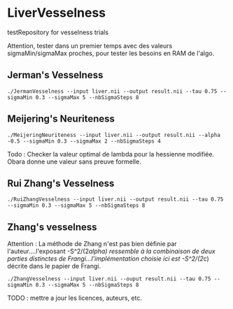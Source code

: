 # LiverVesselness
testRepository for vesselness trials

Attention, tester dans un premier temps avec des valeurs sigmaMin/sigmaMax proches, pour tester les besoins en RAM de l'algo.

## Jerman's Vesselness
```
./JermanVesselness --input liver.nii --output result.nii --tau 0.75 --sigmaMin 0.3 --sigmaMax 5 --nbSigmaSteps 8
```
## Meijering's Neuriteness
```
./MeijeringNeuriteness --input liver.nii --output result.nii --alpha -0.5 --sigmaMin 0.3 --sigmaMax 2 --nbSigmaSteps 4
```
Todo : Checker la valeur optimal de lambda pour la hessienne modifiée. Obara donne une valeur sans preuve formelle.

## Rui Zhang's Vesselness
```
./RuiZhangVesselness --input liver.nii --output result.nii --tau 0.75 --sigmaMin 0.3 --sigmaMax 5 --nbSigmaSteps 8
```
## Zhang's vesselness
Attention : La méthode de Zhang n'est pas bien définie par l'auteur....l'exposant -S^2/(2*alpha) ressemble à la combinaison de deux parties
distinctes de Frangi...l'implémentation choisie ici est -S^2/(2*c) décrite dans le papier de Frangi.

```
./ZhangVesselness --input liver.nii --ouput result.nii --tau 0.75 --sigmaMin 0.3 --sigmaMax 5 --nbSigmaSteps 8
```

TODO : mettre a jour les licences, auteurs, etc.